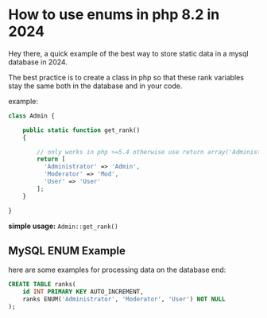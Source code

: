 # How to use enums in php 8.2 in 2024
Hey there, a quick example of the best way to store static data in a mysql database in 2024.

The best practice is to create a class in php so that these rank variables stay the same both in the database and in your code.

example:

```php
class Admin {

    public static function get_rank()
    {

        // only works in php >=5.4 otherwise use return array('Administrator'...);
        return [
          'Administrator' => 'Admin',
          'Moderator' => 'Mod',
          'User' => 'User'
        ];
    }

}
```
**simple usage:**
`Admin::get_rank()`

## MySQL ENUM Example
here are some examples for processing data on the database end:

```sql
CREATE TABLE ranks(
    id INT PRIMARY KEY AUTO_INCREMENT,
    ranks ENUM('Administrator', 'Moderator', 'User') NOT NULL
);
```
